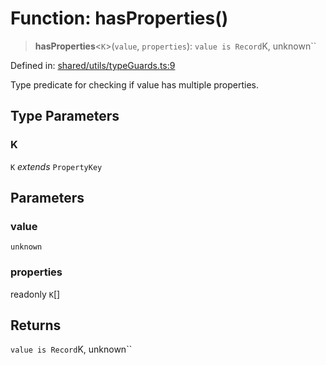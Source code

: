 # Function: hasProperties()

> **hasProperties**\<`K`\>(`value`, `properties`): `value is Record`K, unknown``

Defined in: [shared/utils/typeGuards.ts:9](https://github.com/Nick2bad4u/Uptime-Watcher/blob/2a45eeb1723f8f7089001af2c92aa07d82dfe7e4/shared/utils/typeGuards.ts#L9)

Type predicate for checking if value has multiple properties.

## Type Parameters

### K

`K` *extends* `PropertyKey`

## Parameters

### value

`unknown`

### properties

readonly `K`[]

## Returns

`value is Record`K, unknown``
